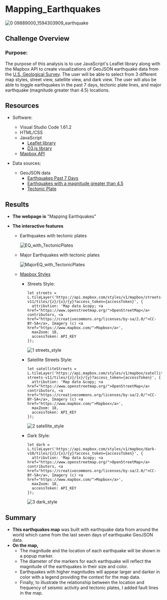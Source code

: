 # Mapping_Earthquakes

   ![0 09889000_1594303909_earthquake](https://user-images.githubusercontent.com/89308251/142531397-65170d28-48de-4c22-8f18-5028ffc43818.jpg)


## Challenge Overview

### Purpose:

  The purpose of this analysis is to use JavaScript's Leaflet library along with the Mapbox API to create visualizations of GeoJSON earthquake data from the [U.S. Geological Survey](https://www.usgs.gov/natural-hazards/earthquake-hazards/earthquakes). The user will be able to select from 3 different map styles, street view, satellite view, and dark view. The user will also be able to toggle earthquakes in the past 7 days, tectonic plate lines, and major earthquake (magnitude greater than 4.5) locations.

## Resources
- Software:
   - Visual Studio Code 1.61.2
   - HTML/CSS
   - JavaScript
     - [Leaflet library](https://leafletjs.com/examples/quick-start/)
     - [D3.js library](https://d3js.org/)
   - [Mapbox API](https://docs.mapbox.com/help/glossary/static-tiles-api/)

- Data sources: 
   - GeoJSON data
     - [Earthquakes Past 7 Days](https://earthquake.usgs.gov/earthquakes/feed/v1.0/summary/all_week.geojson)
     - [Earthquakes with a magnitude greater than 4.5](https://earthquake.usgs.gov/earthquakes/feed/v1.0/summary/4.5_week.geojson) 
     - [Tectonic Plate](https://raw.githubusercontent.com/fraxen/tectonicplates/master/GeoJSON/PB2002_boundaries.json)

## Results 

- **The webpage is** "Mapping Earthquakes" 

- **The interactive features**

  - Earthquakes with tectonic plates

    ![EQ_with_TectonicPlates](https://user-images.githubusercontent.com/89308251/142570276-08c1eb1b-b7d1-4363-9713-c4b649ec3fa8.png)


  - Major Earthquakes with tectonic plates

    ![MajorEQ_with_TectonicPlates](https://user-images.githubusercontent.com/89308251/142570285-e4da0d74-f443-4e0c-976c-30fd13db28ac.png)



  - [Mapbox Styles](https://docs.mapbox.com/api/maps/styles/)

     - Streets Style: 

        ```
        let streets = L.tileLayer('https://api.mapbox.com/styles/v1/mapbox/streets-v11/tiles/{z}/{x}/{y}?access_token={accessToken}', {
          attribution: 'Map data &copy; <a href="https://www.openstreetmap.org/">OpenStreetMap</a> contributors, <a href="https://creativecommons.org/licenses/by-sa/2.0/">CC-BY-SA</a>, Imagery (c) <a href="https://www.mapbox.com/">Mapbox</a>',
          maxZoom: 18,
          accessToken: API_KEY
        });
        ```

        ![1 streets_style](https://user-images.githubusercontent.com/89308251/142570080-f1282138-a398-4161-a1eb-003f9b9bc234.png)


     - Satellite Streets Style: 

        ```
        let satelliteStreets = L.tileLayer('https://api.mapbox.com/styles/v1/mapbox/satellite-streets-v11/tiles/{z}/{x}/{y}?access_token={accessToken}', {
          attribution: 'Map data &copy; <a href="https://www.openstreetmap.org/">OpenStreetMap</a> contributors, <a href="https://creativecommons.org/licenses/by-sa/2.0/">CC-BY-SA</a>, Imagery (c) <a href="https://www.mapbox.com/">Mapbox</a>',
          maxZoom: 18,
          accessToken: API_KEY
        });
        ```

        ![2 satellite_style](https://user-images.githubusercontent.com/89308251/142570112-3475cf57-c58b-43ec-a795-91f75ea884f4.png)


     - Dark Style:

        ```
        let dark = L.tileLayer('https://api.mapbox.com/styles/v1/mapbox/dark-v10/tiles/{z}/{x}/{y}?access_token={accessToken}', {
          attribution: 'Map data &copy; <a href="https://www.openstreetmap.org/">OpenStreetMap</a> contributors, <a href="https://creativecommons.org/licenses/by-sa/2.0/">CC-BY-SA</a>, Imagery (c) <a href="https://www.mapbox.com/">Mapbox</a>',
          maxZoom: 18,
          accessToken: API_KEY
        });
        ```

        ![3 dark_style](https://user-images.githubusercontent.com/89308251/142570131-39f396a5-9b02-4ff7-bb2e-58e7da7633fd.png)


## Summary

- **This earthquakes map** was built with earthquake data from around the world which came from the last seven days of earthquake GeoJSON data. 
- **On the map,** 
   - The magnitude and the location of each earthquake will be shown in a popup marker. 
   - The diameter of the markers for each earthquake will reflect the magnitude of the earthquakes in their size and color. 
   - Earthquakes with higher magnitudes will appear larger and darker in color with a legend providing the context for the map data. 
   - Finally, to illustrate the relationship between the location and frequency of seismic activity and tectonic plates, I added fault lines in the map.
